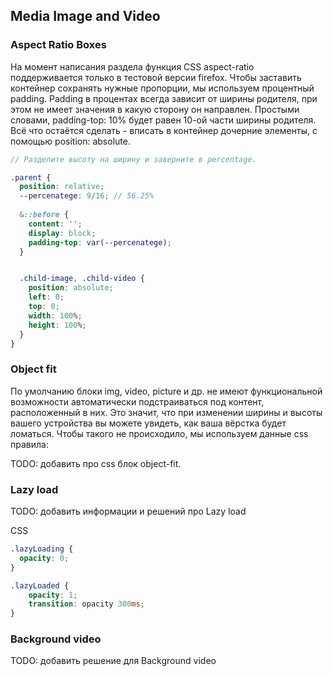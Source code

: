 ## Media Image and Video

### Aspect Ratio Boxes

На момент написания раздела функция CSS aspect-ratio поддерживается только в тестовой версии firefox. 
Чтобы заставить контейнер сохранять нужные пропорции, мы используем процентный padding.
Padding в процентах всегда зависит от ширины родителя, при этом не имеет значения в какую сторону он направлен. 
Простыми словами, padding-top: 10% будет равен 10-ой части ширины родителя. 
Всё что остаётся сделать - вписать в контейнер дочерние элементы, с помощью position: absolute.

```scss
// Разделите высоту на ширину и заверните в percentage.

.parent {
  position: relative;
  --percenatege: 9/16; // 56.25%
  
  &::before {
    content: '';
    display: block;
    padding-top: var(--percenatege);
  }


  .child-image, .child-video {
    position: absolute;
    left: 0;
    top: 0;
    width: 100%;
    height: 100%;
  }
}
```

### Object fit 

По умолчанию блоки img, video, picture и др. не имеют функциональной возможности 
автоматически подстраиваться под контент, расположенный в них. 
Это значит, что при изменении ширины и высоты вашего устройства вы можете увидеть, как ваша вёрстка будет ломаться.
Чтобы такого не происходило, мы используем данные css правила:

TODO: добавить про css блок object-fit.

### Lazy load

TODO: добавить информации и решений про Lazy load

CSS

```scss
.lazyLoading {
  opacity: 0;
}

.lazyLoaded {
    opacity: 1;
    transition: opacity 300ms;
}
```

### Background video

TODO: добавить решение для Background video
